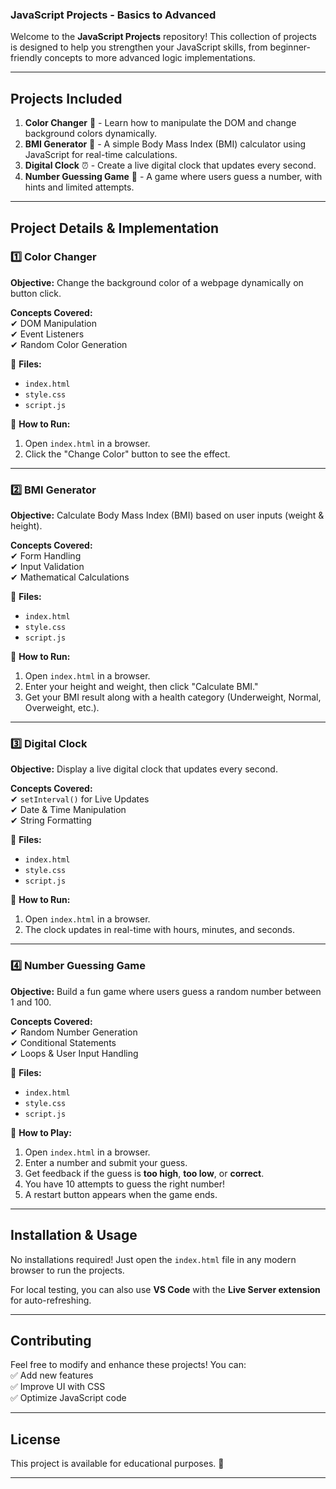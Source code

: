 
### **JavaScript Projects - Basics to Advanced**  
Welcome to the **JavaScript Projects** repository! This collection of projects is designed to help you strengthen your JavaScript skills, from beginner-friendly concepts to more advanced logic implementations.  

---

## **Projects Included**  
1. **Color Changer** 🎨 - Learn how to manipulate the DOM and change background colors dynamically.  
2. **BMI Generator** 💪 - A simple Body Mass Index (BMI) calculator using JavaScript for real-time calculations.  
3. **Digital Clock** ⏰ - Create a live digital clock that updates every second.  
4. **Number Guessing Game** 🎯 - A game where users guess a number, with hints and limited attempts.  

---

## **Project Details & Implementation**  

### **1️⃣ Color Changer**  
**Objective:** Change the background color of a webpage dynamically on button click.  

**Concepts Covered:**  
✔ DOM Manipulation  
✔ Event Listeners  
✔ Random Color Generation  

📂 **Files:**  
- `index.html`  
- `style.css`  
- `script.js`  

🚀 **How to Run:**  
1. Open `index.html` in a browser.  
2. Click the "Change Color" button to see the effect.  

---

### **2️⃣ BMI Generator**  
**Objective:** Calculate Body Mass Index (BMI) based on user inputs (weight & height).  

**Concepts Covered:**  
✔ Form Handling  
✔ Input Validation  
✔ Mathematical Calculations  

📂 **Files:**  
- `index.html`  
- `style.css`  
- `script.js`  

🚀 **How to Run:**  
1. Open `index.html` in a browser.  
2. Enter your height and weight, then click "Calculate BMI."  
3. Get your BMI result along with a health category (Underweight, Normal, Overweight, etc.).  

---

### **3️⃣ Digital Clock**  
**Objective:** Display a live digital clock that updates every second.  

**Concepts Covered:**  
✔ `setInterval()` for Live Updates  
✔ Date & Time Manipulation  
✔ String Formatting  

📂 **Files:**  
- `index.html`  
- `style.css`  
- `script.js`  

🚀 **How to Run:**  
1. Open `index.html` in a browser.  
2. The clock updates in real-time with hours, minutes, and seconds.  

---

### **4️⃣ Number Guessing Game**  
**Objective:** Build a fun game where users guess a random number between 1 and 100.  

**Concepts Covered:**  
✔ Random Number Generation  
✔ Conditional Statements  
✔ Loops & User Input Handling  

📂 **Files:**  
- `index.html`  
- `style.css`  
- `script.js`  

🚀 **How to Play:**  
1. Open `index.html` in a browser.  
2. Enter a number and submit your guess.  
3. Get feedback if the guess is **too high**, **too low**, or **correct**.  
4. You have 10 attempts to guess the right number!  
5. A restart button appears when the game ends.  

---

## **Installation & Usage**  
No installations required! Just open the `index.html` file in any modern browser to run the projects.  

For local testing, you can also use **VS Code** with the **Live Server extension** for auto-refreshing.  

---

## **Contributing**  
Feel free to modify and enhance these projects! You can:  
✅ Add new features  
✅ Improve UI with CSS  
✅ Optimize JavaScript code  

---

## **License**  
This project is available for educational purposes. 🚀  

---

